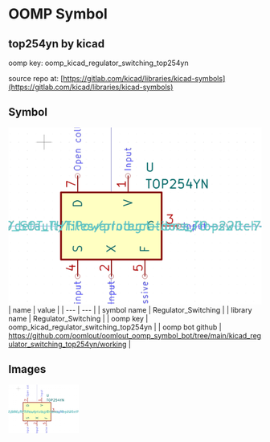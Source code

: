 # OOMP Symbol  
## top254yn  by kicad  
  
oomp key: oomp_kicad_regulator_switching_top254yn  
  
source repo at: [https://gitlab.com/kicad/libraries/kicad-symbols](https://gitlab.com/kicad/libraries/kicad-symbols)  
## Symbol  
  
[![working.png](working_600.png)](working.png)  
| name | value | 
| --- | --- | 
| symbol name | Regulator_Switching | 
| library name | Regulator_Switching | 
| oomp key | oomp_kicad_regulator_switching_top254yn | 
| oomp bot github | https://github.com/oomlout/oomlout_oomp_symbol_bot/tree/main/kicad_regulator_switching_top254yn/working | 
## Images  
  
[![working.png](working_140.png)](working.png)  
